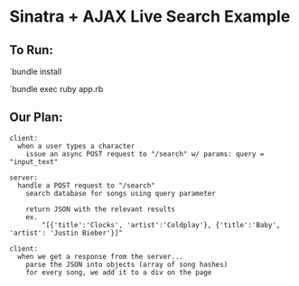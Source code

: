# Sinatra + AJAX Live Search Example

## To Run:

`bundle install

`bundle exec ruby app.rb

## Our Plan:

```
client:
  when a user types a character
    issue an async POST request to "/search" w/ params: query = "input_text"

server:
  handle a POST request to "/search"
    search database for songs using query parameter

    return JSON with the relevant results
    ex.
        "[{'title':'Clocks', 'artist':'Coldplay'}, {'title':'Baby', 'artist': 'Justin Bieber'}]"

client:
  when we get a response from the server...
    parse the JSON into objects (array of song hashes)
    for every song, we add it to a div on the page
```
